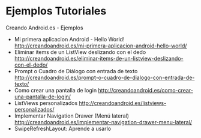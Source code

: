 Ejemplos Tutoriales
===================

Creando Android.es - Ejemplos

* Mi primera aplicacion Android - Hello World! http://creandoandroid.es/mi-primera-aplicacion-android-hello-world/
* Eliminar items de un ListView deslizando con el dedo http://creandoandroid.es/eliminar-items-de-un-listview-deslizando-con-el-dedo/
* Prompt o Cuadro de Diálogo con entrada de texto http://creandoandroid.es/prompt-o-cuadro-de-dialogo-con-entrada-de-texto/
* Como crear una pantalla de login http://creandoandroid.es/como-crear-una-pantalla-de-login/
* ListViews personalizados http://creandoandroid.es/listviews-personalizados/
* Implementar Navigation Drawer (Menú lateral) http://creandoandroid.es/implementar-navigation-drawer-menu-lateral/
* SwipeRefreshLayout: Aprende a usarlo 

